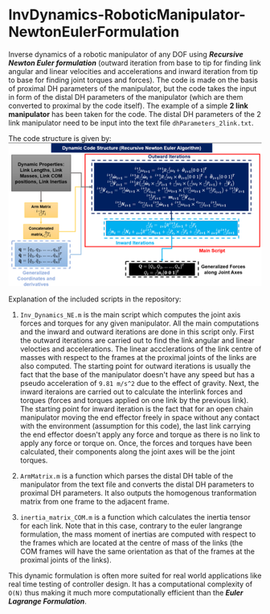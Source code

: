 # InvDynamics-RoboticManipulator-NewtonEulerFormulation
Inverse dynamics of a robotic manipulator of any DOF using _**Recursive Newton Euler formulation**_ (outward iteration from base to tip for finding link angular and linear velocities and accelerations and inward iteration from tip to base for finding joint torques and forces). The code is made on the basis of proximal DH parameters of the manipulator, but the code takes the input in form of the distal DH parameters of the manipulator (which are them converted to proximal by the code itself). 
The example of a simple **2 link manipulator** has been taken for the code. The distal DH parameters of the 2 link manipulator need to be input into the text file `dhParameters_2link.txt`.

The code structure is given by:
![RNEA Code Structure](https://github.com/average-engineer/InvDynamics-RoboticManipulator-NewtonEulerFormulation/blob/main/NewtonEulerDynamicModel.PNG)

Explanation of the included scripts in the repository:

1. `Inv_Dynamics_NE.m` is the main script which computes the joint axis forces and torques for any given manipulator. All the main computations and the inward and outward iterations are done in this script only. First the outward iterations are carried out to find the link angular and linear velocties and accelerations. The linear accclerations of the link centre of masses with respect to the frames at the proximal joints of the links are also computed. The starting point for outward iterations is usually the fact that the base of the manipulator doesn't have any speed but has a pseudo acceleration of `9.81 m/s^2` due to the effect of gravity. Next, the inward iteraions are carried out to calculate the interlink forces and torques (forces and torques applied on one link by the previous link). The starting point for inward iteration is the fact that for an open chain manipulator moving the end effector freely in space without any contact with the environment (assumption for this code), the last link carrying the end effector doesn't apply any force and torque as there is no link to apply any force or torque on. Once, the forces and torques have been calculated, their components along the joint axes will be the joint torques.

2. `ArmMatrix.m` is a function which parses the distal DH table of the manipulator from the text file and converts the distal DH parameters to proximal DH parameters. It also outputs the homogenous tranformation matrix from one frame to the adjacent frame.

3. `inertia_matrix_COM.m` is a function which calculates the inertia tensor for each link. Note that in this case, contrary to the euler langrange formulation, the mass moment of inertias are computed with respect to the frames which are located at the centre of mass of the links (the COM frames will have the same orientation as that of the frames at the proximal joints of the links).

This dynamic formulation is often more suited for real world applications like real time testing of controller design. It has a computational complexity of `O(N)` thus making it much more computationally efficient than the _**Euler Lagrange Formulation**_.
